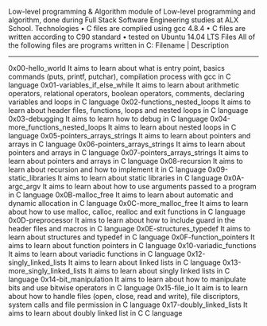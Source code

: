 Low-level programming & Algorithm
module of Low-level programming and algorithm, done during Full Stack Software Engineering studies at ALX School.
Technologies
•	C files are complied using gcc 4.8.4
•	C files are written according to C90 standard
•	tested on Ubuntu 14.04 LTS
Files
All of the following files are programs written in C:
Filename  | 	Description
--------      -----------
0x00-hello_world	It aims to learn about what is entry point, basics commands (puts, printf, putchar), compilation process with gcc in C language
0x01-variables_if_else_while	It aims to learn about arithmetic operators, relational operators, boolean operators, comments, declaring variables and loops in C language
0x02-functions_nested_loops	It aims to learn about header files, functions, loops and nested loops in C language
0x03-debugging	It aims to learn how to debug in C language
0x04-more_functions_nested_loops	It aims to learn about nested loops in C language
0x05-pointers_arrays_strings	It aims to learn about pointers and arrays in C language
0x06-pointers_arrays_strings	It aims to learn about pointers and arrays in C language
0x07-pointers_arrays_strings	It aims to learn about pointers and arrays in C language
0x08-recursion	It aims to learn about recursion and how to implement it in C language
0x09-static_libraries	It aims to learn about static libraries in C language
0x0A-argc_argv	It aims to learn about how to use arguments passed to a program in C language
0x0B-malloc_free	It aims to learn about automatic and dynamic allocation in C language
0x0C-more_malloc_free	It aims to learn about how to use malloc, calloc, realloc and exit functions in C language
0x0D-preprocessor	It aims to learn about how to include guard in the header files and macros in C language
0x0E-structures_typedef	It aims to learn about structures and typedef in C language
0x0F-function_pointers	It aims to learn about function pointers in C language
0x10-variadic_functions	It aims to learn about variadic functions in C language
0x12-singly_linked_lists	It aims to learn about linked lists in C language
0x13-more_singly_linked_lists	It aims to learn about singly linked lists in C language
0x14-bit_manipulation	It aims to learn about how to manipulate bits and use bitwise operators in C language
0x15-file_io	It aim is to learn about how to handle files (open, close, read and write), file discriptors, system calls and file permission in C language
0x17-doubly_linked_lists	It aims to learn about doubly linked list in C C language

